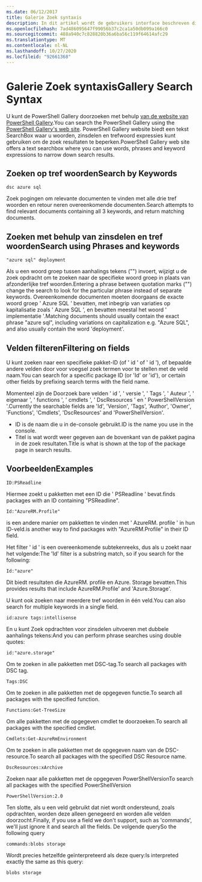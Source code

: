 ```yaml
---
ms.date: 06/12/2017
title: Galerie Zoek syntaxis
description: In dit artikel wordt de gebruikers interface beschreven die wordt gebruikt om te zoeken naar inhoud in de PowerShell Gallery.
ms.openlocfilehash: 7ad486095647f99056b37c2ca1a50db099a166c0
ms.sourcegitcommit: 488a940c7c828820b36a6ba56c119f64614afc29
ms.translationtype: MT
ms.contentlocale: nl-NL
ms.lasthandoff: 10/27/2020
ms.locfileid: "92661368"
---
```

# <a name="gallery-search-syntax"></a><span data-ttu-id="ffd26-103">Galerie Zoek syntaxis</span><span class="sxs-lookup"><span data-stu-id="ffd26-103">Gallery Search Syntax</span></span>

<span data-ttu-id="ffd26-104">U kunt de PowerShell Gallery doorzoeken met behulp [van de website van PowerShell Gallery](https://www.powershellgallery.com/).</span><span class="sxs-lookup"><span data-stu-id="ffd26-104">You can search the PowerShell Gallery using the [PowerShell Gallery's web site](https://www.powershellgallery.com/).</span></span> <span data-ttu-id="ffd26-105">PowerShell Gallery website biedt een tekst SearchBox waar u woorden, zinsdelen en trefwoord expressies kunt gebruiken om de zoek resultaten te beperken.</span><span class="sxs-lookup"><span data-stu-id="ffd26-105">PowerShell Gallery web site offers a text searchbox where you can use words, phrases and keyword expressions to narrow down search results.</span></span>

## <a name="search-by-keywords"></a><span data-ttu-id="ffd26-106">Zoeken op tref woorden</span><span class="sxs-lookup"><span data-stu-id="ffd26-106">Search by Keywords</span></span>

```Syntax
dsc azure sql
```

<span data-ttu-id="ffd26-107">Zoek pogingen om relevante documenten te vinden met alle drie tref woorden en retour neren overeenkomende documenten.</span><span class="sxs-lookup"><span data-stu-id="ffd26-107">Search attempts to find relevant documents containing all 3 keywords, and return matching documents.</span></span>

## <a name="search-using-phrases-and-keywords"></a><span data-ttu-id="ffd26-108">Zoeken met behulp van zinsdelen en tref woorden</span><span class="sxs-lookup"><span data-stu-id="ffd26-108">Search using Phrases and keywords</span></span>

```Syntax
"azure sql" deployment
```

<span data-ttu-id="ffd26-109">Als u een woord groep tussen aanhalings tekens ("") invoert, wijzigt u de zoek opdracht om te zoeken naar de specifieke woord groep in plaats van afzonderlijke tref woorden.</span><span class="sxs-lookup"><span data-stu-id="ffd26-109">Entering a phrase between quotation marks ("") change the search to look for the particular phrase instead of separate keywords.</span></span> <span data-ttu-id="ffd26-110">Overeenkomende documenten moeten doorgaans de exacte woord groep ' Azure SQL ' bevatten, met inbegrip van variaties op kapitalisatie zoals ' Azure SQL ', en bevatten meestal het woord ' implementatie '.</span><span class="sxs-lookup"><span data-stu-id="ffd26-110">Matching documents should usually contain the exact phrase "azure sql", including variations on capitalization e.g. "Azure SQL", and also usually contain the word 'deployment'.</span></span>

## <a name="filtering-on-fields"></a><span data-ttu-id="ffd26-111">Velden filteren</span><span class="sxs-lookup"><span data-stu-id="ffd26-111">Filtering on fields</span></span>

<span data-ttu-id="ffd26-112">U kunt zoeken naar een specifieke pakket-ID (of ' id ' of ' id '), of bepaalde andere velden door voor voegsel zoek termen voor te stellen met de veld naam.</span><span class="sxs-lookup"><span data-stu-id="ffd26-112">You can search for a specific package ID (or 'Id' or 'id'), or certain other fields by prefixing search terms with the field name.</span></span>

<span data-ttu-id="ffd26-113">Momenteel zijn de Doorzoek bare velden ' id ', ' versie ', ' Tags ', ' Auteur ', ' eigenaar ', ' functions ', ' cmdlets ', ' DscResources ' en ' PowerShellVersion '.</span><span class="sxs-lookup"><span data-stu-id="ffd26-113">Currently the searchable fields are 'Id', 'Version', 'Tags', 'Author', 'Owner', 'Functions', 'Cmdlets', 'DscResources' and 'PowerShellVersion'.</span></span>

- <span data-ttu-id="ffd26-114">ID is de naam die u in de-console gebruikt.</span><span class="sxs-lookup"><span data-stu-id="ffd26-114">ID is the name you use in the console.</span></span>
- <span data-ttu-id="ffd26-115">Titel is wat wordt weer gegeven aan de bovenkant van de pakket pagina in de zoek resultaten.</span><span class="sxs-lookup"><span data-stu-id="ffd26-115">Title is what is shown at the top of the package page in search results.</span></span>

## <a name="examples"></a><span data-ttu-id="ffd26-116">Voorbeelden</span><span class="sxs-lookup"><span data-stu-id="ffd26-116">Examples</span></span>

```Syntax
ID:PSReadline
```

<span data-ttu-id="ffd26-117">Hiermee zoekt u pakketten met een ID die ' PSReadline ' bevat.</span><span class="sxs-lookup"><span data-stu-id="ffd26-117">finds packages with an ID containing "PSReadline".</span></span>

```Syntax
Id:"AzureRM.Profile"
```

<span data-ttu-id="ffd26-118">is een andere manier om pakketten te vinden met ' AzureRM. profile ' in hun ID-veld.</span><span class="sxs-lookup"><span data-stu-id="ffd26-118">is another way to find packages with "AzureRM.Profile" in their ID field.</span></span>

<span data-ttu-id="ffd26-119">Het filter ' id ' is een overeenkomende subtekenreeks, dus als u zoekt naar het volgende:</span><span class="sxs-lookup"><span data-stu-id="ffd26-119">The 'Id' filter is a substring match, so if you search for the following:</span></span>

```Syntax
Id:"azure"
```

<span data-ttu-id="ffd26-120">Dit biedt resultaten die AzureRM. profile en Azure. Storage bevatten.</span><span class="sxs-lookup"><span data-stu-id="ffd26-120">This provides results that include AzureRM.Profile' and 'Azure.Storage'.</span></span>

<span data-ttu-id="ffd26-121">U kunt ook zoeken naar meerdere tref woorden in één veld.</span><span class="sxs-lookup"><span data-stu-id="ffd26-121">You can also search for multiple keywords in a single field.</span></span>

```Syntax
id:azure tags:intellisense
```

<span data-ttu-id="ffd26-122">En u kunt Zoek opdrachten voor zinsdelen uitvoeren met dubbele aanhalings tekens:</span><span class="sxs-lookup"><span data-stu-id="ffd26-122">And you can perform phrase searches using double quotes:</span></span>

```Syntax
id:"azure.storage"
```

<span data-ttu-id="ffd26-123">Om te zoeken in alle pakketten met DSC-tag.</span><span class="sxs-lookup"><span data-stu-id="ffd26-123">To search all packages with DSC tag.</span></span>

```Syntax
Tags:DSC
```

<span data-ttu-id="ffd26-124">Om te zoeken in alle pakketten met de opgegeven functie.</span><span class="sxs-lookup"><span data-stu-id="ffd26-124">To search all packages with the specified function.</span></span>

```Syntax
Functions:Get-TreeSize
```

<span data-ttu-id="ffd26-125">Om alle pakketten met de opgegeven cmdlet te doorzoeken.</span><span class="sxs-lookup"><span data-stu-id="ffd26-125">To search all packages with the specified cmdlet.</span></span>

```Syntax
Cmdlets:Get-AzureRmEnvironment
```

<span data-ttu-id="ffd26-126">Om te zoeken in alle pakketten met de opgegeven naam van de DSC-resource.</span><span class="sxs-lookup"><span data-stu-id="ffd26-126">To search all packages with the specified DSC Resource name.</span></span>

```Syntax
DscResources:xArchive
```

<span data-ttu-id="ffd26-127">Zoeken naar alle pakketten met de opgegeven PowerShellVersion</span><span class="sxs-lookup"><span data-stu-id="ffd26-127">To search all packages with the specified PowerShellVersion</span></span>

```Syntax
PowerShellVersion:2.0
```

<span data-ttu-id="ffd26-128">Ten slotte, als u een veld gebruikt dat niet wordt ondersteund, zoals opdrachten, worden deze alleen genegeerd en worden alle velden doorzocht.</span><span class="sxs-lookup"><span data-stu-id="ffd26-128">Finally, if you use a field we don't support, such as 'commands', we'll just ignore it and search all the fields.</span></span> <span data-ttu-id="ffd26-129">De volgende query</span><span class="sxs-lookup"><span data-stu-id="ffd26-129">So the following query</span></span>

```Syntax
commands:blobs storage
```

<span data-ttu-id="ffd26-130">Wordt precies hetzelfde geïnterpreteerd als deze query:</span><span class="sxs-lookup"><span data-stu-id="ffd26-130">Is interpreted exactly the same as this query:</span></span>

```Syntax
blobs storage
```
